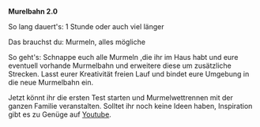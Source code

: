 **Murelbahn 2.0**

So lang dauert's: 1 Stunde oder auch viel länger

Das brauchst du: Murmeln, alles mögliche

So geht's: Schnappe euch alle Murmeln ,die ihr im Haus habt und eure eventuell vorhande Murmelbahn und erweitere diese um zusätzliche Strecken.
Lasst eurer Kreativität freien Lauf und bindet eure Umgebung in die neue Murmelbahn ein.

Jetzt könnt ihr die ersten Test starten und Murmelwettrennen mit der ganzen Familie veranstalten.
Solltet ihr noch keine Ideen haben, Inspiration gibt es zu Genüge auf [Youtube](https://www.youtube.com/watch?v=R48BGaVMBUU).

